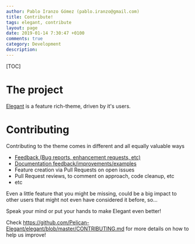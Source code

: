 ```yaml
---
author: Pablo Iranzo Gómez (pablo.iranzo@gmail.com)
title: Contribute!
tags: elegant, contribute
layout: page
date: 2019-01-14 7:30:47 +0100
comments: true
category: Development
description:
---
```


[TOC]

# The project

[Elegant](https://github.com/Pelican-Elegant/elegant) is a feature rich-theme, driven by it's users.

# Contributing

Contributing to the theme comes in different and all equally valuable ways

- [Feedback (Bug reports, enhancement requests, etc)](https://github.com/pelican-elegant/elegant/issues/)
- [Documentation feedback/improvements/examples](https://github.com/pelican-elegant/documentation/issues/)
- Feature creation via Pull Requests on open issues
- Pull Request reviews, to comment on approach, code cleanup, etc
- etc

Even a little feature that you might be missing, could be a big impact to other users that might not even have considered it before, so...

Speak your mind or put your hands to make Elegant even better!

Check <https://github.com/Pelican-Elegant/elegant/blob/master/CONTRIBUTING.md> for more details on how to help us improve!
